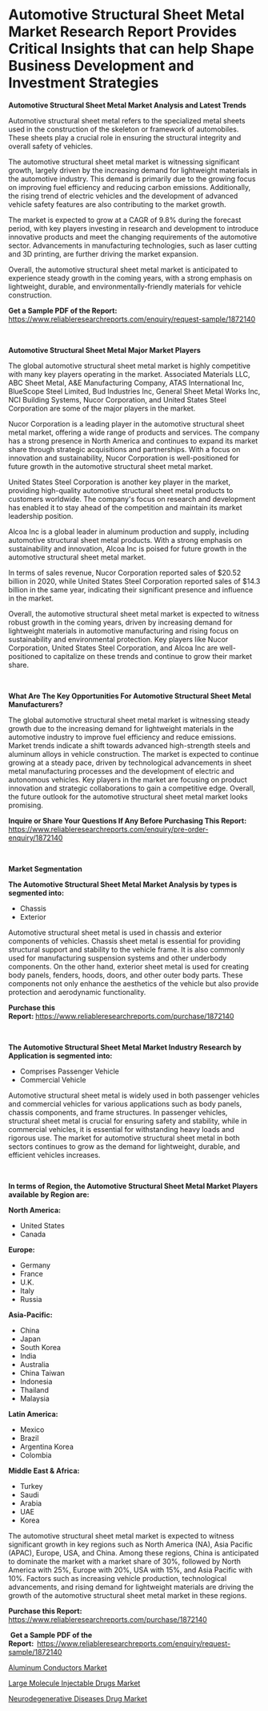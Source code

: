 <p><h1>Automotive Structural Sheet Metal Market Research Report Provides Critical Insights that can help Shape Business Development and Investment Strategies</h1></p><p><strong>Automotive Structural Sheet Metal Market Analysis and Latest Trends</strong></p>
<p><p>Automotive structural sheet metal refers to the specialized metal sheets used in the construction of the skeleton or framework of automobiles. These sheets play a crucial role in ensuring the structural integrity and overall safety of vehicles.</p><p>The automotive structural sheet metal market is witnessing significant growth, largely driven by the increasing demand for lightweight materials in the automotive industry. This demand is primarily due to the growing focus on improving fuel efficiency and reducing carbon emissions. Additionally, the rising trend of electric vehicles and the development of advanced vehicle safety features are also contributing to the market growth.</p><p>The market is expected to grow at a CAGR of 9.8% during the forecast period, with key players investing in research and development to introduce innovative products and meet the changing requirements of the automotive sector. Advancements in manufacturing technologies, such as laser cutting and 3D printing, are further driving the market expansion.</p><p>Overall, the automotive structural sheet metal market is anticipated to experience steady growth in the coming years, with a strong emphasis on lightweight, durable, and environmentally-friendly materials for vehicle construction.</p></p>
<p><strong>Get a Sample PDF of the Report:&nbsp;</strong> <a href="https://www.reliableresearchreports.com/enquiry/request-sample/1872140">https://www.reliableresearchreports.com/enquiry/request-sample/1872140</a></p>
<p>&nbsp;</p>
<p><strong>Automotive Structural Sheet Metal Major Market Players</strong></p>
<p><p>The global automotive structural sheet metal market is highly competitive with many key players operating in the market. Associated Materials LLC, ABC Sheet Metal, A&E Manufacturing Company, ATAS International Inc, BlueScope Steel Limited, Bud Industries Inc, General Sheet Metal Works Inc, NCI Building Systems, Nucor Corporation, and United States Steel Corporation are some of the major players in the market.</p><p>Nucor Corporation is a leading player in the automotive structural sheet metal market, offering a wide range of products and services. The company has a strong presence in North America and continues to expand its market share through strategic acquisitions and partnerships. With a focus on innovation and sustainability, Nucor Corporation is well-positioned for future growth in the automotive structural sheet metal market.</p><p>United States Steel Corporation is another key player in the market, providing high-quality automotive structural sheet metal products to customers worldwide. The company's focus on research and development has enabled it to stay ahead of the competition and maintain its market leadership position.</p><p>Alcoa Inc is a global leader in aluminum production and supply, including automotive structural sheet metal products. With a strong emphasis on sustainability and innovation, Alcoa Inc is poised for future growth in the automotive structural sheet metal market.</p><p>In terms of sales revenue, Nucor Corporation reported sales of $20.52 billion in 2020, while United States Steel Corporation reported sales of $14.3 billion in the same year, indicating their significant presence and influence in the market.</p><p>Overall, the automotive structural sheet metal market is expected to witness robust growth in the coming years, driven by increasing demand for lightweight materials in automotive manufacturing and rising focus on sustainability and environmental protection. Key players like Nucor Corporation, United States Steel Corporation, and Alcoa Inc are well-positioned to capitalize on these trends and continue to grow their market share.</p></p>
<p>&nbsp;</p>
<p><strong>What Are The Key Opportunities For Automotive Structural Sheet Metal Manufacturers?</strong></p>
<p><p>The global automotive structural sheet metal market is witnessing steady growth due to the increasing demand for lightweight materials in the automotive industry to improve fuel efficiency and reduce emissions. Market trends indicate a shift towards advanced high-strength steels and aluminum alloys in vehicle construction. The market is expected to continue growing at a steady pace, driven by technological advancements in sheet metal manufacturing processes and the development of electric and autonomous vehicles. Key players in the market are focusing on product innovation and strategic collaborations to gain a competitive edge. Overall, the future outlook for the automotive structural sheet metal market looks promising.</p></p>
<p><strong>Inquire or Share Your Questions If Any Before Purchasing This Report:</strong> <a href="https://www.reliableresearchreports.com/enquiry/pre-order-enquiry/1872140">https://www.reliableresearchreports.com/enquiry/pre-order-enquiry/1872140</a></p>
<p>&nbsp;</p>
<p><strong>Market Segmentation</strong></p>
<p><strong>The Automotive Structural Sheet Metal Market Analysis by types is segmented into:</strong></p>
<p><ul><li>Chassis</li><li>Exterior</li></ul></p>
<p><p>Automotive structural sheet metal is used in chassis and exterior components of vehicles. Chassis sheet metal is essential for providing structural support and stability to the vehicle frame. It is also commonly used for manufacturing suspension systems and other underbody components. On the other hand, exterior sheet metal is used for creating body panels, fenders, hoods, doors, and other outer body parts. These components not only enhance the aesthetics of the vehicle but also provide protection and aerodynamic functionality.</p></p>
<p><strong>Purchase this Report:&nbsp;</strong><a href="https://www.reliableresearchreports.com/purchase/1872140">https://www.reliableresearchreports.com/purchase/1872140</a></p>
<p>&nbsp;</p>
<p><strong>The Automotive Structural Sheet Metal Market Industry Research by Application is segmented into:</strong></p>
<p><ul><li>Comprises Passenger Vehicle</li><li>Commercial Vehicle</li></ul></p>
<p><p>Automotive structural sheet metal is widely used in both passenger vehicles and commercial vehicles for various applications such as body panels, chassis components, and frame structures. In passenger vehicles, structural sheet metal is crucial for ensuring safety and stability, while in commercial vehicles, it is essential for withstanding heavy loads and rigorous use. The market for automotive structural sheet metal in both sectors continues to grow as the demand for lightweight, durable, and efficient vehicles increases.</p></p>
<p>&nbsp;</p>
<p><strong>In terms of Region, the Automotive Structural Sheet Metal Market Players available by Region are:</strong></p>
<p>
    <p> <strong> North America: </strong>
        <ul>
            <li>United States</li>
            <li>Canada</li>
        </ul>
        </p> 
    <p> <strong> Europe: </strong>
        <ul>
            <li>Germany</li>
            <li>France</li>
            <li>U.K.</li>
            <li>Italy</li>
            <li>Russia</li>
        </ul>
        </p> 
    <p> <strong> Asia-Pacific: </strong>
        <ul>
            <li>China</li>
            <li>Japan</li>
            <li>South Korea</li>
            <li>India</li>
            <li>Australia</li>
            <li>China Taiwan</li>
            <li>Indonesia</li>
            <li>Thailand</li>
            <li>Malaysia</li>
        </ul>
        </p> 
    <p> <strong> Latin America: </strong>
        <ul>
            <li>Mexico</li>
            <li>Brazil</li>
            <li>Argentina Korea</li>
            <li>Colombia</li>
        </ul>
        </p> 
    <p> <strong> Middle East & Africa: </strong>
        <ul>
            <li>Turkey</li>
            <li>Saudi</li>
            <li>Arabia</li>
            <li>UAE</li>
            <li>Korea</li>
        </ul>
    </p>
    </p>
<p><p>The automotive structural sheet metal market is expected to witness significant growth in key regions such as North America (NA), Asia Pacific (APAC), Europe, USA, and China. Among these regions, China is anticipated to dominate the market with a market share of 30%, followed by North America with 25%, Europe with 20%, USA with 15%, and Asia Pacific with 10%. Factors such as increasing vehicle production, technological advancements, and rising demand for lightweight materials are driving the growth of the automotive structural sheet metal market in these regions.</p></p>
<p><strong>Purchase this Report: </strong><a href="https://www.reliableresearchreports.com/purchase/1872140">https://www.reliableresearchreports.com/purchase/1872140</a></p>
<p>&nbsp;<strong>Get a Sample PDF of the Report:&nbsp;&nbsp;</strong><a href="https://www.reliableresearchreports.com/enquiry/request-sample/1872140">https://www.reliableresearchreports.com/enquiry/request-sample/1872140</a></p>
<p><strong></strong></p>
<p><p><a href="https://view.publitas.com/reportprime-1/aluminum-conductors-market-research-report-reveals-the-latest-trends-and-opportunities-of-this-market-for-period-from-2023-2030/">Aluminum Conductors Market</a></p><p><a href="https://view.publitas.com/reportprime-1/large-molecule-injectable-drugs-market-analysis-and-market-size-global-industry-overview-market-segmentation-and-forecast-2023-to-2030/">Large Molecule Injectable Drugs Market</a></p><p><a href="https://view.publitas.com/reportprime-1/neurodegenerative-diseases-drug-market-dynamics-2023-2030-also-about-its-market-trends-projections-and-opportunities/">Neurodegenerative Diseases Drug Market</a></p></p>